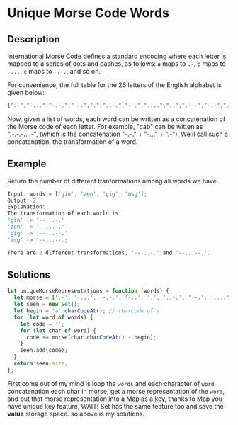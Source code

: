 # Unique Morse Code Words

## Description

International Morse Code defines a standard encoding where each letter is mapped to a series of dots and dashes, as follows: `a` maps to `.-`, `b` maps to `-...`, `c` maps to `-.-.`, and so on.

For convenience, the full table for the 26 letters of the English alphabet is given below:

```JavaScript
[".-","-...","-.-.","-..",".","..-.","--.","....","..",".---","-.-",".-..","--","-.","---",".--.","--.-",".-.","...","-","..-","...-",".--","-..-","-.--","--.."]
```

Now, given a list of words, each word can be written as a concatenation of the Morse code of each letter. For example, "cab" can be witten as ".-.-.-....-", (which is the concatenation "-.-." + "-..." + ".-"). We'll call such a concatenation, the transformation of a word.

## Example

Return the number of different tranformations among all words we have.

```javascript
Input: words = ['gin', 'zen', 'gig', 'msg'];
Output: 2
Explanation:
The transformation of each world is:
'gin' -> '--...-.'
'zen' -> '--...-.'
'gig' -> '--...--.'
'msg' -> '--...--.;

There are 2 different transformations, '--...-.' and '--...--.'.
```

## Solutions

```JavaScript
let uniqueMorseRepresentations = function (words) {
  let morse = ['.-', '-...', '-.-.', '-..', '.', '..-.', '--.', '....', '..', '.---', '-.-', '.-..', '--', '-.', '---', '.--.', '--.-', '.-.', '...', '-', '..-', '...-', '.--', '-..-', '-.--', '--..'];
  let seen = new Set();
  let begin = 'a'.charCodeAt(); // charcode of a
  for (let word of words) {
    let code = '';
    for (let char of word) {
      code += morse[char.charCodeAt() - begin];
    }
    seen.add(code);
  }
  return seen.size;
};
```

First come out of my mind is loop the `words` and each character of `word`, concatenation each char in morse, get a morse representation of the `word`, and put that morse representation into a Map as a key, thanks to Map you have unique key feature, WAIT! Set has the same feature too and save the **value** storage space. so above is my solutions.